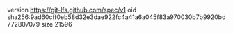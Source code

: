version https://git-lfs.github.com/spec/v1
oid sha256:9ad60cff0eb58d32e3dae922fc4a41a6a045f83a970030b7b9920bd772807079
size 21596
